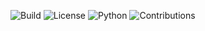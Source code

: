 ![Build](https://img.shields.io/github/actions/workflow/status/username/project/ci.yml?branch=main)
![License](https://img.shields.io/github/license/username/project)
![Python](https://img.shields.io/badge/python-3.10-blue.svg)
![Contributions](https://img.shields.io/badge/contributions-welcome-brightgreen.svg)
